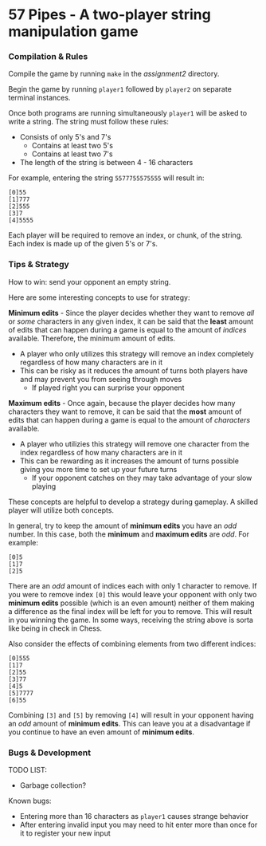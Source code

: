 # 57 Pipes - A two-player string manipulation game

### Compilation & Rules
Compile the game by running `make` in the _assignment2_ directory.

Begin the game by running `player1` followed by `player2` on separate terminal instances.

Once both programs are running simultaneously `player1` will be asked to write a string. The string must follow these rules:
- Consists of only 5's and 7's
  - Contains at least two 5's
  - Contains at least two 7's 
- The length of the string is between 4 - 16 characters 

For example, entering the string `5577755575555` will result in:
```
[0]55
[1]777
[2]555
[3]7
[4]5555
```
Each player will be required to remove an index, or chunk, of the string. Each index is made up of the given 5's or 7's. 

### Tips & Strategy
How to win: send your opponent an empty string.

Here are some interesting concepts to use for strategy:

**Minimum edits** - Since the player decides whether they want to remove _all_ or _some_ characters in any given index, it can be said that the **least** amount of edits that can happen during a game is equal to the amount of _indices_ available. Therefore, the minimum amount of edits. 
  - A player who only utilizes this strategy will remove an index completely regardless of how many characters are in it
  - This can be risky as it reduces the amount of turns both players have and may prevent you from seeing through moves
    - If played right you can surprise your opponent

**Maximum edits** - Once again, because the player decides how many characters they want to remove, it can be said that the **most** amount of edits that can happen during a game is equal to the amount of _characters_ available.
  - A player who utilizies this strategy will remove one character from the index regardless of how many characters are in it
  - This can be rewarding as it increases the amount of turns possible giving you more time to set up your future turns
    - If your opponent catches on they may take advantage of your slow playing

These concepts are helpful to develop a strategy during gameplay. A skilled player will utilize both concepts.

In general, try to keep the amount of **minimum edits** you have an _odd_ number. In this case, both the **minimum** and **maximum edits** are _odd_. For example:
```
[0]5
[1]7
[2]5
```
There are an _odd_ amount of indices each with only 1 character to remove. If you were to remove index `[0]` this would leave your opponent with only two **minimum edits** possible (which is an even amount) neither of them making a difference as the final index will be left for you to remove. This will result in you winning the game. In some ways, receiving the string above is sorta like being in check in Chess.

Also consider the effects of combining elements from two different indices:
```
[0]555
[1]7
[2]55
[3]77
[4]5
[5]7777
[6]55
```
Combining `[3]` and `[5]` by removing `[4]` will result in your opponent having an _odd_ amount of **minimum edits**. This can leave you at a disadvantage if you continue to have an even amount of **minimum edits**.

### Bugs & Development
TODO LIST:
- Garbage collection?

Known bugs:
- Entering more than 16 characters as `player1` causes strange behavior
- After entering invalid input you may need to hit enter more than once for it
  to register your new input
